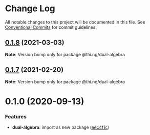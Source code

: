 # Change Log

All notable changes to this project will be documented in this file.
See [Conventional Commits](https://conventionalcommits.org) for commit guidelines.

## [0.1.8](https://github.com/thi-ng/umbrella/compare/@thi.ng/dual-algebra@0.1.7...@thi.ng/dual-algebra@0.1.8) (2021-03-03)

**Note:** Version bump only for package @thi.ng/dual-algebra





## [0.1.7](https://github.com/thi-ng/umbrella/compare/@thi.ng/dual-algebra@0.1.6...@thi.ng/dual-algebra@0.1.7) (2021-02-20)

**Note:** Version bump only for package @thi.ng/dual-algebra





# 0.1.0 (2020-09-13)


### Features

* **dual-algebra:** import as new package ([eec4f1c](https://github.com/thi-ng/umbrella/commit/eec4f1c588b194711477e5b992206840657d140f))
